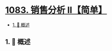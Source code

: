 # [1083. 销售分析 II【简单】](https://github.com/tnotesjs/TNotes.leetcode/tree/main/notes/1083.%20%E9%94%80%E5%94%AE%E5%88%86%E6%9E%90%20II%E3%80%90%E7%AE%80%E5%8D%95%E3%80%91)

<!-- region:toc -->

- [1. 📝 概述](#1--概述)

<!-- endregion:toc -->

## 1. 📝 概述
